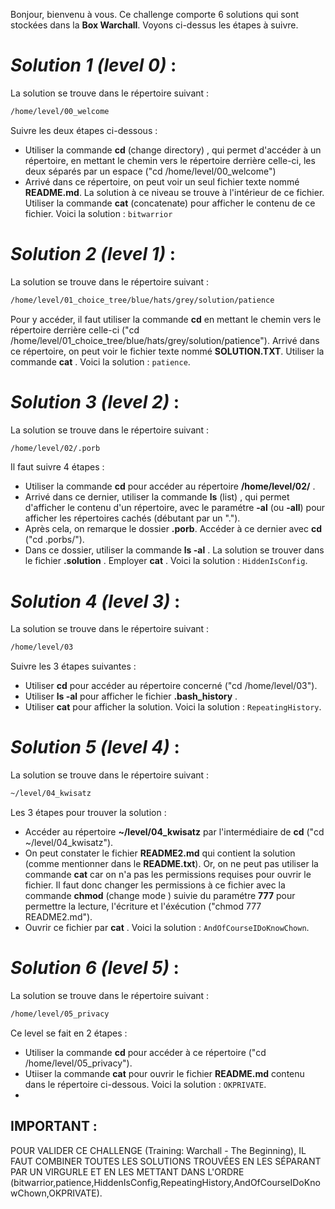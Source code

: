 Bonjour, bienvenu à vous. 
Ce challenge comporte 6 solutions qui sont stockées dans la **Box Warchall**.
Voyons ci-dessus les étapes à suivre.

# _Solution 1 (level 0)_ :
La solution se trouve dans le répertoire suivant :
```sh
/home/level/00_welcome
```
Suivre les deux étapes ci-dessous : 
- Utiliser la commande **cd** (change directory) , qui permet d'accéder à un répertoire, en mettant le chemin vers le répertoire derrière celle-ci, les deux séparés par un espace ("cd
/home/level/00_welcome")
- Arrivé dans ce répertoire, on peut voir un seul fichier texte nommé **README.md**. La solution à ce niveau se trouve à l'intérieur de ce fichier. Utiliser la commande **cat** (concatenate) pour afficher le contenu de ce fichier. Voici la solution : `bitwarrior`

# _Solution 2 (level 1)_ :
La solution se trouve dans le répertoire suivant : 
```sh
/home/level/01_choice_tree/blue/hats/grey/solution/patience
```
Pour y accéder, il faut utiliser la commande **cd** en mettant le chemin vers le répertoire derrière celle-ci ("cd /home/level/01_choice_tree/blue/hats/grey/solution/patience").
Arrivé dans ce répertoire, on peut voir le fichier texte nommé **SOLUTION.TXT**. Utiliser la commande **cat** . Voici la solution : `patience`.

# _Solution 3 (level 2)_ :
La solution se trouve dans le répertoire suivant :
```sh
/home/level/02/.porb
```
Il faut suivre 4 étapes :
- Utiliser la commande **cd** pour accéder au répertoire **/home/level/02/** .
- Arrivé dans ce dernier, utiliser la commande **ls** (list) , qui permet d'afficher le contenu d'un répertoire, avec le paramétre **-al** (ou **-all**) pour afficher les répertoires cachés (débutant par un "."). 
- Après cela, on remarque le dossier **.porb**. Accéder à ce dernier avec **cd** ("cd .porbs/").
- Dans ce dossier, utiliser la commande **ls -al** . La solution se trouver dans le fichier **.solution** . Employer **cat** . Voici la solution : `HiddenIsConfig`.

# _Solution 4 (level 3)_ :
La solution se trouve dans le répertoire suivant :
```sh
/home/level/03
```
Suivre les 3 étapes suivantes :
- Utiliser **cd** pour accéder au répertoire concerné ("cd /home/level/03").
- Utiliser **ls -al** pour afficher le fichier **.bash_history** .
- Utiliser **cat** pour afficher la solution. Voici la solution : `RepeatingHistory`.
# _Solution 5 (level 4)_ :
La solution se trouve dans le répertoire suivant :
```sh
~/level/04_kwisatz
```
Les 3 étapes pour trouver la solution :
- Accéder au répertoire **~/level/04_kwisatz** par l'intermédiaire de **cd** ("cd ~/level/04_kwisatz").
- On peut constater le fichier **README2.md** qui contient la solution (comme mentionner dans le **README.txt**). Or, on ne peut pas utiliser la commande **cat** car on n'a pas les permissions requises pour ouvrir le fichier. Il faut donc changer les permissions à ce fichier avec la commande **chmod** (change mode ) suivie du paramétre **777** pour permettre la lecture, l'écriture et l'éxécution ("chmod 777 README2.md").
- Ouvrir ce fichier par **cat** . Voici la solution : `AndOfCourseIDoKnowChown`.
# _Solution 6 (level 5)_ :
La solution se trouve dans le répertoire suivant :
```sh
/home/level/05_privacy
```
Ce level se fait en 2 étapes :
- Utiliser la commande **cd** pour accéder à ce répertoire ("cd /home/level/05_privacy").
- Utiiser la commande **cat** pour ouvrir le fichier **README.md** contenu dans le répertoire ci-dessous. Voici la solution : `OKPRIVATE`.
- 
## IMPORTANT :
POUR VALIDER CE CHALLENGE (Training: Warchall - The Beginning), IL FAUT COMBINER TOUTES LES SOLUTIONS TROUVÉES EN LES SÉPARANT PAR UN VIRGURLE ET EN LES METTANT DANS L'ORDRE (bitwarrior,patience,HiddenIsConfig,RepeatingHistory,AndOfCourseIDoKnowChown,OKPRIVATE).